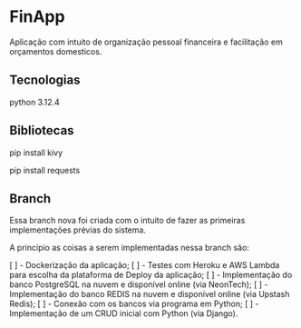 # FinApp

Aplicação com intuito de organização pessoal financeira e facilitação 
em orçamentos domesticos.

## Tecnologias

python 3.12.4

## Bibliotecas

pip install kivy

pip install requests


## Branch

Essa branch nova foi criada com o intuito de fazer as primeiras implementações prévias do sistema.

A princípio as coisas a serem implementadas nessa branch são: 

[ ] - Dockerização da aplicação;
[ ] - Testes com Heroku e AWS Lambda para escolha da plataforma de Deploy da aplicação;
[ ] - Implementação do banco PostgreSQL na nuvem e disponível online (via NeonTech);
[ ] - Implementação do banco REDIS na nuvem e disponível online (via Upstash Redis);
[ ] - Conexão com os bancos via programa em Python;
[ ] - Implementação de um CRUD inicial com Python (via Django).